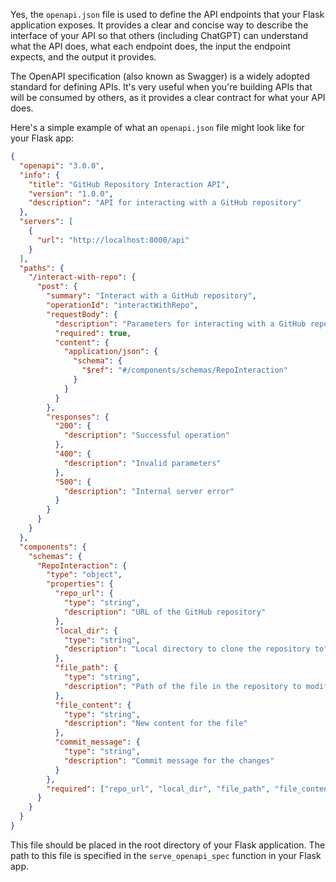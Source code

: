 Yes, the `openapi.json` file is used to define the API endpoints that your Flask application exposes. It provides a clear and concise way to describe the interface of your API so that others (including ChatGPT) can understand what the API does, what each endpoint does, the input the endpoint expects, and the output it provides.

The OpenAPI specification (also known as Swagger) is a widely adopted standard for defining APIs. It's very useful when you're building APIs that will be consumed by others, as it provides a clear contract for what your API does.

Here's a simple example of what an `openapi.json` file might look like for your Flask app:

```json
{
  "openapi": "3.0.0",
  "info": {
    "title": "GitHub Repository Interaction API",
    "version": "1.0.0",
    "description": "API for interacting with a GitHub repository"
  },
  "servers": [
    {
      "url": "http://localhost:8000/api"
    }
  ],
  "paths": {
    "/interact-with-repo": {
      "post": {
        "summary": "Interact with a GitHub repository",
        "operationId": "interactWithRepo",
        "requestBody": {
          "description": "Parameters for interacting with a GitHub repository",
          "required": true,
          "content": {
            "application/json": {
              "schema": {
                "$ref": "#/components/schemas/RepoInteraction"
              }
            }
          }
        },
        "responses": {
          "200": {
            "description": "Successful operation"
          },
          "400": {
            "description": "Invalid parameters"
          },
          "500": {
            "description": "Internal server error"
          }
        }
      }
    }
  },
  "components": {
    "schemas": {
      "RepoInteraction": {
        "type": "object",
        "properties": {
          "repo_url": {
            "type": "string",
            "description": "URL of the GitHub repository"
          },
          "local_dir": {
            "type": "string",
            "description": "Local directory to clone the repository to"
          },
          "file_path": {
            "type": "string",
            "description": "Path of the file in the repository to modify"
          },
          "file_content": {
            "type": "string",
            "description": "New content for the file"
          },
          "commit_message": {
            "type": "string",
            "description": "Commit message for the changes"
          }
        },
        "required": ["repo_url", "local_dir", "file_path", "file_content", "commit_message"]
      }
    }
  }
}
```

This file should be placed in the root directory of your Flask application. The path to this file is specified in the `serve_openapi_spec` function in your Flask app.